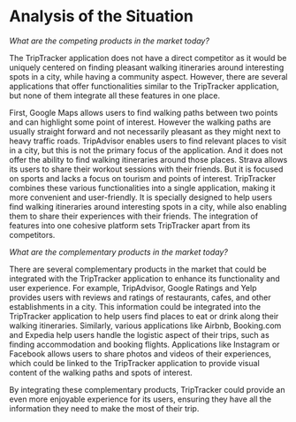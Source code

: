 # Analysis of the Situation

*What are the competing products in the market today?*

The TripTracker application does not have a direct competitor as it would be uniquely centered on finding pleasant walking itineraries around interesting spots in a city, while having a community aspect.
However, there are several applications that offer functionalities similar to the TripTracker application, but none of them integrate all these features in one place.

First, Google Maps allows users to find walking paths between two points and can highlight some point of interest. 
However the walking paths are usually straight forward and not necessarily pleasant as they might next to heavy traffic roads. 
TripAdvisor enables users to find relevant places to visit in a city, but this is not the primary focus of the application.
And it does not offer the ability to find walking itineraries around those places.
Strava allows its users to share their workout sessions with their friends. But it is focused on sports and lacks a focus on tourism and points of interest.
TripTracker combines these various functionalities into a single application, making it more convenient and user-friendly. 
It is specially designed to help users find walking itineraries around interesting spots in a city, while also enabling them to share their experiences with their friends.
The integration of features into one cohesive platform sets TripTracker apart from its competitors.


*What are the complementary products in the market today?*

There are several complementary products in the market that could be integrated with the TripTracker application to enhance its functionality and user experience.
For example, TripAdvisor, Google Ratings and Yelp provides users with reviews and ratings of restaurants, cafes, and other establishments in a city.
This information could be integrated into the TripTracker application to help users find places to eat or drink along their walking itineraries.
Similarly, various applications like Airbnb, Booking.com and Expedia help users handle the logistic aspect of their trips, such as finding accommodation and booking flights.
Applications like Instagram or Facebook allows users to share photos and videos of their experiences, which could be linked to the TripTracker application to provide visual content of the walking paths and spots of interest.

By integrating these complementary products, TripTracker could provide an even more enjoyable experience for its users, ensuring they have all the information they need to make the most of their trip.

